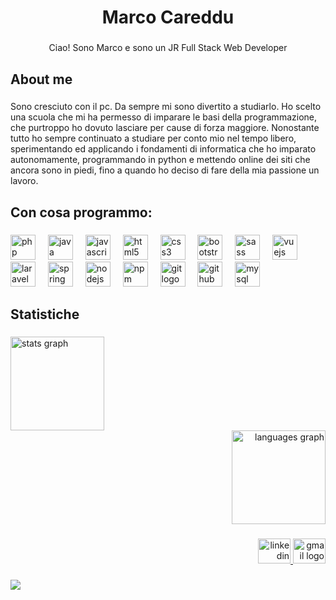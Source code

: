 <h1 align="center">Marco Careddu</h1>

###

<p align="center">Ciao! Sono Marco e sono un JR Full Stack Web Developer</p>

###

<h2 align="left">About me</h2>

###

<p align="left">Sono cresciuto con il pc. Da sempre mi sono divertito a studiarlo. Ho scelto una scuola che mi ha permesso di imparare le basi della programmazione, che purtroppo ho dovuto lasciare per cause di forza maggiore. Nonostante tutto ho sempre continuato a studiare per conto mio nel tempo libero, sperimentando ed applicando i fondamenti di informatica che ho imparato autonomamente, programmando in python e mettendo online dei siti che ancora sono in piedi, fino a quando ho deciso di fare della mia passione un lavoro.</p>

###

<h2 align="left">Con cosa programmo:</h2>

###

<div align="left">
  <img src="https://cdn.jsdelivr.net/gh/devicons/devicon/icons/php/php-original.svg" height="40" alt="php logo">
  <img width="12">
  <img src="https://cdn.jsdelivr.net/gh/devicons/devicon/icons/java/java-original.svg" height="40" alt="java logo">
  <img width="12">
  <img src="https://cdn.jsdelivr.net/gh/devicons/devicon/icons/javascript/javascript-original.svg" height="40" alt="javascript logo">
  <img width="12">

  <img src="https://cdn.jsdelivr.net/gh/devicons/devicon/icons/html5/html5-original.svg" height="40" alt="html5 logo">
  <img width="12">
  <img src="https://cdn.jsdelivr.net/gh/devicons/devicon/icons/css3/css3-original.svg" height="40" alt="css3 logo">
  <img width="12">
  <img src="https://cdn.jsdelivr.net/gh/devicons/devicon/icons/bootstrap/bootstrap-original.svg" height="40" alt="bootstrap logo">
  <img width="12">
  <img src="https://cdn.jsdelivr.net/gh/devicons/devicon/icons/sass/sass-original.svg" height="40" alt="sass logo">
  <img width="12">

  <img src="https://cdn.jsdelivr.net/gh/devicons/devicon/icons/vuejs/vuejs-original.svg" height="40" alt="vuejs logo">
  <img width="12">
  <img src="https://cdn.jsdelivr.net/gh/devicons/devicon/icons/laravel/laravel-plain.svg" height="40" alt="laravel logo">
  <img width="12">
  <img src="https://cdn.jsdelivr.net/gh/devicons/devicon/icons/spring/spring-original.svg" height="40" alt="spring logo">
  <img width="12">

  <img src="https://cdn.jsdelivr.net/gh/devicons/devicon/icons/nodejs/nodejs-original.svg" height="40" alt="nodejs logo">
  <img width="12">
  <img src="https://cdn.jsdelivr.net/gh/devicons/devicon/icons/npm/npm-original-wordmark.svg" height="40" alt="npm logo">
  <img width="12">

  <img src="https://cdn.jsdelivr.net/gh/devicons/devicon/icons/git/git-original.svg" height="40" alt="git logo">
  <img width="12">
  <img src="https://cdn.jsdelivr.net/gh/devicons/devicon/icons/github/github-original.svg" height="40" alt="github logo">
  <img width="12">

  <img src="https://cdn.jsdelivr.net/gh/devicons/devicon/icons/mysql/mysql-original.svg" height="40" alt="mysql logo">
  <img width="12">


</div>

<h2 align="left">Statistiche</h2>

###

<div align="left">
  <img src="https://github-readme-stats.vercel.app/api?username=MarcoCareddu&hide_title=false&hide_rank=false&show_icons=true&include_all_commits=true&count_private=true&disable_animations=false&theme=dracula&locale=it&hide_border=false&order=1" height="150" alt="stats graph">
</div>
<div align="right">
  <img src="https://github-readme-stats.vercel.app/api/top-langs?username=MarcoCareddu&locale=it&hide_title=false&layout=compact&card_width=320&langs_count=8&theme=dracula&hide_border=false&order=2" height="150" alt="languages graph">
</div>

###

###

<div align="right">
<a href="https://www.linkedin.com/in/marco-careddu/">
  <img src="https://raw.githubusercontent.com/maurodesouza/profile-readme-generator/master/src/assets/icons/social/linkedin/default.svg" width="52" height="40" alt="linkedin logo">
</a>
<a href="mailto:marcocareddu@tuta.io">
  <img src="https://raw.githubusercontent.com/maurodesouza/profile-readme-generator/master/src/assets/icons/social/gmail/default.svg" width="52" height="40" alt="gmail logo">
</a>
</div>

###

<a href="https://visitcount.itsvg.in">
  <img src="https://visitcount.itsvg.in/api?id=MarcoCareddu&label=Visite&color=5&icon=5&pretty=true" />
</a>
